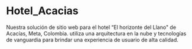 # Hotel_Acacias
Nuestra solución de sitio web para el hotel “El horizonte del Llano" de Acacías, Meta, Colombia. utiliza una arquitectura en la nube y tecnologías de vanguardia para brindar una experiencia de usuario de alta calidad.
